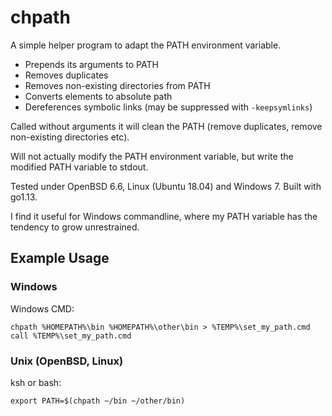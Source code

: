 # chpath

A simple helper program to adapt the PATH environment variable.

- Prepends its arguments to PATH
- Removes duplicates
- Removes non-existing directories from PATH
- Converts elements to absolute path
- Dereferences symbolic links (may be suppressed with `-keepsymlinks`)

Called without arguments it will clean the PATH
(remove duplicates, remove non-existing directories etc).

Will not actually modify the PATH environment variable,
but write the modified PATH variable to stdout.

Tested under OpenBSD 6.6, Linux (Ubuntu 18.04) and Windows 7.
Built with go1.13.

I find it useful for Windows commandline, where my PATH variable
has the tendency to grow unrestrained.


## Example Usage

### Windows

Windows CMD:

    chpath %HOMEPATH%\bin %HOMEPATH%\other\bin > %TEMP%\set_my_path.cmd
    call %TEMP%\set_my_path.cmd

### Unix (OpenBSD, Linux)

ksh or bash:

    export PATH=$(chpath ~/bin ~/other/bin)

